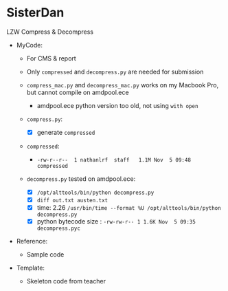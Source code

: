 # SisterDan

LZW Compress & Decompress

- MyCode:
    - For CMS & report
    - Only ```compressed``` and ```decompress.py``` are needed for submission
    - ```compress_mac.py``` and ```decompress_mac.py``` works on my Macbook Pro, but cannot compile on amdpool.ece
        - amdpool.ece python version too old, not using ```with open```
    - ```compress.py```:
        - [x] generate ```compressed```
    - ```compressed```:
        - ```-rw-r--r--  1 nathanlrf  staff   1.1M Nov  5 09:48 compressed```

    - ```decompress.py``` tested on amdpool.ece:
        - [x] ```/opt/alttools/bin/python decompress.py```
        - [x] ```diff out.txt austen.txt```
        - [x] time: 2.26 ```/usr/bin/time --format %U /opt/alttools/bin/python decompress.py```
        - [x] python bytecode size : ```-rw-rw-r-- 1 1.6K Nov  5 09:35 decompress.pyc```

- Reference:
    - Sample code

- Template:
    - Skeleton code from teacher
